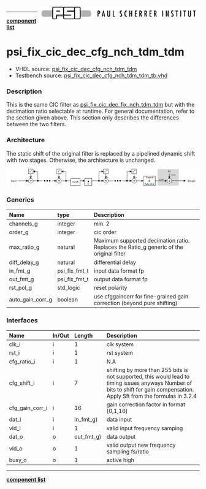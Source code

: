 <img align="right" src="../../doc/psi_logo.png">

***

[**component list**](../README.md)

# psi_fix_cic_dec_cfg_nch_tdm_tdm
 - VHDL source: [psi_fix_cic_dec_cfg_nch_tdm_tdm](../../hdl/psi_fix_cic_dec_cfg_nch_tdm_tdm.vhd)
 - Testbench source: [psi_fix_cic_dec_cfg_nch_tdm_tdm_tb.vhd](../../testbench/psi_fix_cic_dec_cfg_nch_tdm_tdm_tb/psi_fix_cic_dec_cfg_nch_tdm_tdm_tb.vhd)

### Description

This is the same CIC filter as [psi_fix_cic_dec_fix_nch_tdm_tdm](psi_fix_cic_dec_fix_nch_tdm_tdm.md) but with the decimation ratio selectable at runtime. For general documentation, refer to the section given above. This section only describes the differences between the two filters.

### Architecture
The static shift of the original filter is replaced by a pipelined dynamic shift with two stages. Otherwise, the architecture is unchanged.

<img align="center" src="psi_fix_cic_dec_fix_nch_tdm_tdm.png">


### Generics
| Name             | type          | Description                                                             |
|:-----------------|:--------------|:------------------------------------------------------------------------|
| channels_g       | integer       | min. 2                                                                  |
| order_g          | integer       | cic order                                                               |
| max_ratio_g      | natural       | Maximum supported decimation ratio. Replaces the Ratio_g generic of the original filter                      |
| diff_delay_g     | natural       | differential delay                                                      |
| in_fmt_g         | psi_fix_fmt_t | input data format fp                                                    |
| out_fmt_g        | psi_fix_fmt_t | output data format fp                                                   |
| rst_pol_g        | std_logic     | reset polarity                                                          |
| auto_gain_corr_g | boolean       | use cfggaincorr for fine-grained gain correction (beyond pure shifting) |

### Interfaces
| Name            | In/Out   | Length     | Description                                                                               |
|:----------------|:---------|:-----------|:------------------------------------------------------------------------------------------|
| clk_i           | i        | 1          | clk system                                                                                |
| rst_i           | i        | 1          | rst system                                                                                |
| cfg_ratio_i     | i        | 1          | N.A                                                                                       |
| cfg_shift_i     | i        | 7          | shifting by more than 255 bits is not supported, this would lead to timing issues anyways Number of bits to shift for gain compensation. Apply Sft from the formulas in 3.2.4 |
| cfg_gain_corr_i | i        | 16         | gain correction factor in format [0,1,16]                                                 |
| dat_i           | i        | in_fmt_g)  | data input                                                                                |
| vld_i           | i        | 1          | valid input frequency samping                                                             |
| dat_o           | o        | out_fmt_g) | data output                                                                               |
| vld_o           | o        | 1          | valid output new frequency sampling fs/ratio                                              |
| busy_o          | o        | 1          | active high                                                                               |

---
[**component list**](../README.md)
